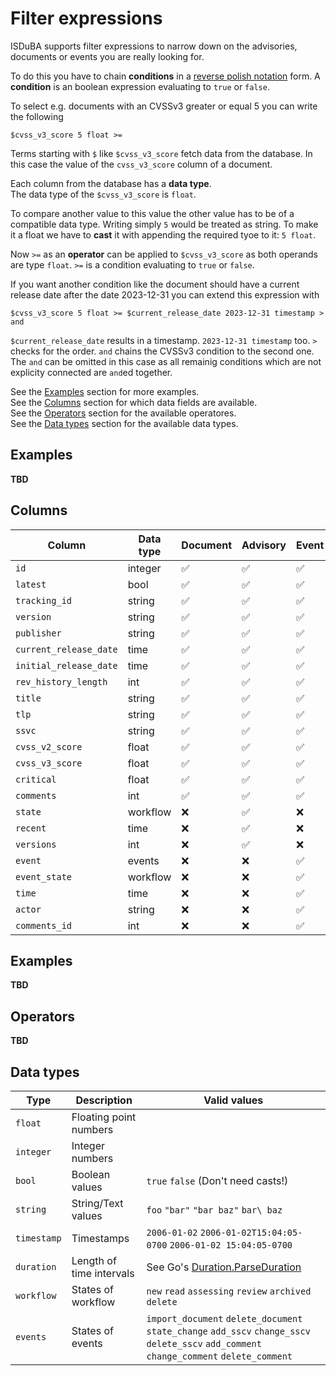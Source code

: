 # Filter expressions

ISDuBA supports filter expressions to narrow down on the advisories,
documents or events you are really looking for.

To do this you have to chain **conditions** in a [reverse polish notation](https://en.wikipedia.org/wiki/Reverse_Polish_notation) form. A **condition** is an boolean expression evaluating to `true` or `false`.

To select e.g. documents with an CVSSv3 greater or equal 5 you can write the following

```
$cvss_v3_score 5 float >=
```

Terms starting with `$` like `$cvss_v3_score` fetch data from the database. In this case the
value of the `cvss_v3_score` column of a document.

Each column from the database has a **data type**.  
The data type of the `$cvss_v3_score` is `float`.

To compare another value to this value the other value has to be of a compatible data type.
Writing simply `5` would be treated as string. To make it a float we have to **cast** it with
appending the required tyoe to it: `5 float`.  

Now `>=` as an **operator** can be applied to `$cvss_v3_score` as
both operands are type `float`. `>=` is a condition evaluating to `true` or `false`.

If you want another condition like the document should have a current release date after
the date 2023-12-31 you can extend this expression with

```
$cvss_v3_score 5 float >= $current_release_date 2023-12-31 timestamp > and
```

`$current_release_date` results in a timestamp. `2023-12-31 timestamp` too.
`>` checks for the order. `and` chains the CVSSv3 condition to the second one.
The `and` can be omitted in this case as all remainig conditions which are
not explicity connected are `and`ed together.


See the [Examples](#section_examples) section for more examples.  
See the [Columns](#section_columns) section for which data fields are available.  
See the [Operators](#section_operators) section for the available operatores.  
See the [Data types](#section_datatypes) section for the available data types.  

## <a name="section_examples"></a> Examples

**TBD**

## <a name="section_columns"></a> Columns

| Column                 | Data type | Document           | Advisory           | Event              | Description |
| ---------------------- | --------- | ------------------ | ------------------ | ------------------ | ----------- |
| `id`                   | integer   | :white_check_mark: | :white_check_mark: | :white_check_mark: | Database ID of a document |
| `latest`               | bool      | :white_check_mark: | :white_check_mark: | :white_check_mark: | Latest document of an advisory |
| `tracking_id`          | string    | :white_check_mark: | :white_check_mark: | :white_check_mark: | `/document/tracking/id` |
| `version`              | string    | :white_check_mark: | :white_check_mark: | :white_check_mark: | `/document/tracking/version` |
| `publisher`            | string    | :white_check_mark: | :white_check_mark: | :white_check_mark: | `/document/publisher/name` |
| `current_release_date` | time      | :white_check_mark: | :white_check_mark: | :white_check_mark: | `/document/tracking/current_release_date` |
| `initial_release_date` | time      | :white_check_mark: | :white_check_mark: | :white_check_mark: | `/document/tracking/initial_release_date` |
| `rev_history_length`   | int       | :white_check_mark: | :white_check_mark: | :white_check_mark: | Length of the revision history |
| `title`                | string    | :white_check_mark: | :white_check_mark: | :white_check_mark: | `/document/title` |
| `tlp`                  | string    | :white_check_mark: | :white_check_mark: | :white_check_mark: | `/document/distribution/tlp/label` |
| `ssvc`                 | string    | :white_check_mark: | :white_check_mark: | :white_check_mark: | SSVC score of this document |
| `cvss_v2_score`        | float     | :white_check_mark: | :white_check_mark: | :white_check_mark: | `max(/document/vulnerabilities[*]/scores[*]/cvss_v2/baseScore)` |
| `cvss_v3_score`        | float     | :white_check_mark: | :white_check_mark: | :white_check_mark: | `max(/document/vulnerabilities[*]/scores[*]/cvss_v3_scorecore)` |
| `critical`             | float     | :white_check_mark: | :white_check_mark: | :white_check_mark: | `coalesce(cvss_v3_score, cvss_v2_score)` |
| `comments`             | int       | :white_check_mark: | :white_check_mark: | :white_check_mark: | Number of comments of document/advisory |
| `state`                | workflow  | :x:                | :white_check_mark: | :x:                | State of advisory |
| `recent`               | time      | :x:                | :white_check_mark: | :x:                | Timestamp of recent event of advisory |
| `versions`             | int       | :x:                | :white_check_mark: | :x:                | Number of documents per advisory |
| `event`                | events    | :x:                | :x:                | :white_check_mark: | Type of event |
| `event_state`          | workflow  | :x:                | :x:                | :white_check_mark: | State of advisory associated with event |
| `time`                 | time      | :x:                | :x:                | :white_check_mark: | Timestamp of the event |
| `actor`                | string    | :x:                | :x:                | :white_check_mark: | User who triggered the event |
| `comments_id`          | int       | :x:                | :x:                | :white_check_mark: | If event was comment related, ID of the affected comment |

## <a name="section_examples"></a> Examples

**TBD**

## <a name="section_operators"></a> Operators

**TBD**

## <a name="section_datatypes"></a>Data types

| Type        | Description | Valid values |
| ----------- | ----------- | ------------ |
| `float`     | Floating point numbers |   |
| `integer`   | Integer numbers        |   |
| `bool`      | Boolean values | `true` `false` (Don't need casts!) |
| `string`    | String/Text values | `foo` `"bar"` `"bar baz"` `bar\ baz` |
| `timestamp` | Timestamps | `2006-01-02` `2006-01-02T15:04:05-0700` `2006-01-02 15:04:05-0700` |
| `duration`  | Length of time intervals | See Go's [Duration.ParseDuration](https://pkg.go.dev/time@go1.22.5#ParseDuration) |
| `workflow`  | States of workflow | `new` `read` `assessing` `review` `archived` `delete` |
| `events`    | States of events | `import_document` `delete_document` `state_change` `add_sscv` `change_sscv` `delete_sscv` `add_comment` `change_comment` `delete_comment` |
